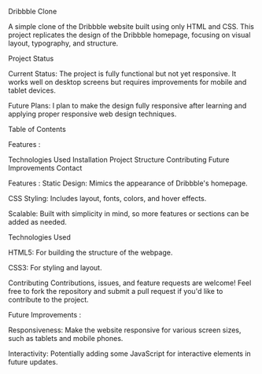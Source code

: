 Dribbble Clone

A simple clone of the Dribbble website built using only HTML and CSS. This project replicates the design of the Dribbble homepage, focusing on visual layout, typography, and structure.

Project Status

Current Status: The project is fully functional but not yet responsive. It works well on desktop screens but requires improvements for mobile and tablet devices.

Future Plans: I plan to make the design fully responsive after learning and applying proper responsive web design techniques.

Table of Contents

Features :

Technologies Used
Installation
Project Structure
Contributing
Future Improvements
Contact

Features :
Static Design: Mimics the appearance of Dribbble's homepage.

CSS Styling: Includes layout, fonts, colors, and hover effects.

Scalable: Built with simplicity in mind, so more features or sections can be added as needed.

Technologies Used

HTML5: For building the structure of the webpage.

CSS3: For styling and layout.

Contributing
Contributions, issues, and feature requests are welcome! Feel free to fork the repository and submit a pull request if you'd like to contribute to the project.

Future Improvements :

Responsiveness: Make the website responsive for various screen sizes, such as tablets and mobile phones.

Interactivity: Potentially adding some JavaScript for interactive elements in future updates.